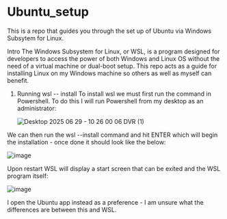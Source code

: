 # Ubuntu_setup
This is a repo that guides you through the set up of Ubuntu via Windows Subsytem for Linux.

Intro
The Windows Subsystem for Linux, or WSL, is a program designed for developers to access the power of both Windows and Linux OS without the need of a virtual machine or dual-boot setup. This repo acts as a guide for installing Linux on my Windows machine so others as well as myself can benefit.

1. Running wsl -- install
   To install wsl we must first run the command in Powershell.
   To do this I will run Powershell from my desktop as an administrator:
   
   ![Desktop 2025 06 29 - 10 26 00 06 DVR (1)](https://github.com/user-attachments/assets/9e55c242-9241-4696-98fd-229e87a11b9b)

We can then run the wsl --install command and hit ENTER which will begin the installation - once done it should look like the below:

![image](https://github.com/user-attachments/assets/35d629f0-27dc-4077-94c1-7b40d5de9a45)

Upon restart WSL will display a start screen that can be exited and the WSL program itself:

![image](https://github.com/user-attachments/assets/1c7f602f-b3fe-471c-afe0-bda9bc5fa679)

I open the Ubuntu app instead as a preference - I am unsure what the differences are between this and WSL.
